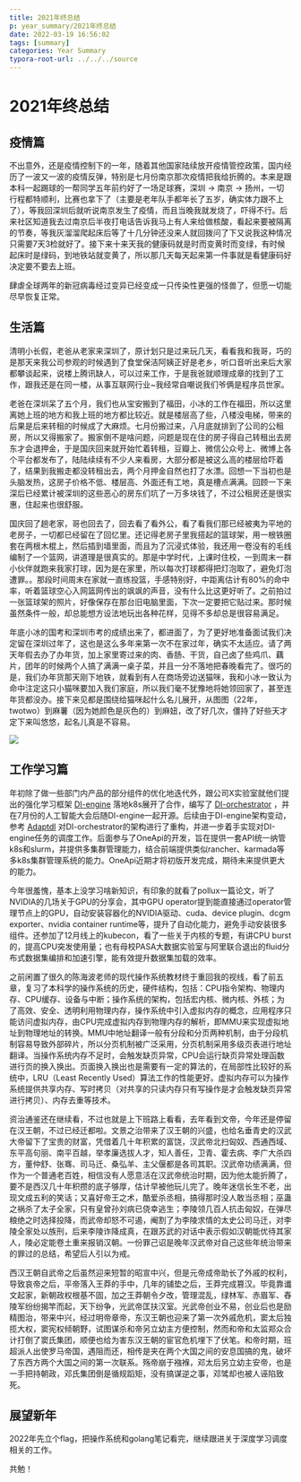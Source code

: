 ```yaml
---
title: 2021年终总结
p: year_summary/2021年终总结
date: 2022-03-19 16:56:02
tags: [summary]
categories: Year Summary
typora-root-url: ../../../source
---
```


# 2021年终总结

## 疫情篇

不出意外，还是疫情控制下的一年，随着其他国家陆续放开疫情管控政策，国内经历了一波又一波的疫情反弹，特别是七月份南京那次疫情把我给折腾的。本来是跟本科一起踢球的一帮同学五年前约好了一场足球赛，深圳 -> 南京 -> 扬州，一切行程都特顺利，比赛也拿下了（主要是老年队手都年长了五岁，确实体力跟不上了），等我回深圳后就听说南京发生了疫情，而且当晚我就发烧了，吓得不行。后来社区知道我去过南京后半夜打电话告诉我马上有人来给做核酸，看起来要被隔离的节奏，等我灰溜溜爬起床后等了十几分钟还没来人就回拨问了下又说我这种情况只需要7天3检就好了。接下来十来天我的健康码就是时而变黄时而变绿，有时候起床时是绿码，到地铁站就变黄了，所以那几天每天起来第一件事就是看健康码好决定要不要去上班。

肆虐全球两年的新冠病毒经过变异已经变成一只传染性更强的怪兽了，但愿一切能尽早恢复正常。

<!--more-->

## 生活篇

清明小长假，老爸从老家来深圳了，原计划只是过来玩几天，看看我和我哥，巧的是那天来我公司参观的时候遇到了食堂保洁阿姨正好是老乡，听口音听出来后大家都攀谈起来，说楼上腾讯缺人，可以过来工作，于是我爸就顺理成章的找到了工作，跟我还是在同一楼，从事互联网行业~我经常自嘲说我们爷俩是程序员世家。

老爸在深圳呆了五个月，我们也从宝安搬到了福田，小冰的工作在福田，所以这里离她上班的地方和我上班的地方都比较近。就是楼层高了些，八楼没电梯，带来的后果是后来转租的时候成了大麻烦。七月份搬过来，八月底就排到了公司的公租房，所以又得搬家了。搬家倒不是啥问题，问题是现在住的房子得自己转租出去房东才会退押金，于是国庆回来就开始忙着转租，豆瓣上、微信公众号上、微博上各个平台都发布了，陆陆续续有不少人来看房，大部分都是被这么高的楼层给吓着了，结果到我搬走都没转租出去，两个月押金自然也打了水漂。回想一下当初也是头脑发热，这房子价格不低、楼层高、外面还有工地，真是槽点满满。回顾一下来深后已经累计被深圳的这些恶心的房东们坑了一万多块钱了，不过公租房还是很实惠，住起来也很舒服。

国庆回了趟老家，哥也回去了，回去看了看外公，看了看我们那已经被夷为平地的老房子，一切都已经留在了回忆里。还记得老房子里我搭起的篮球架，用一根铁圈套在两根木棍上，然后插到墙里面，而且为了沉浸式体验，我还用一卷没有的毛线编制了一个篮网，讲道理是很真实的。那是中学时代，上课时住校，一到周末一群小伙伴就跑来我家打球，因为是在家里，所以每次打球都得把灯泡取了，避免灯泡遭罪。。那段时间周末在家就一直练投篮，手感特别好，中距离估计有80%的命中率，听着篮球空心入网篮网传出的飒飒的声音，没有什么比这更好听了。之前拍过一张篮球架的照片，好像保存在那台旧电脑里面，下次一定要把它贴过来。那时候虽然条件一般，却总能想方设法地玩出各种花样，见得不多却总是很容易满足。

年底小冰的国考和深圳市考的成绩出来了，都进面了，为了更好地准备面试我们决定留在深圳过年了，这也是这么多年来第一次不在家过年，确实不太适应。请了两天年假去办了办年货，加上家里寄过来的肉、香肠、干货，自己卤了些鸡爪、藕片，团年的时候两个人搞了满满一桌子菜，并且一分不落地把春晚看完了。很巧的是，我们办年货那天刚下地铁，就看到有人在商场旁边送猫咪，我和小冰一致认为命中注定这只小猫咪要加入我们家庭，所以我们毫不犹豫地将她领回家了，甚至连年货都没办。接下来见都是围绕给猫咪起什么名儿展开，从图图（22年，twotwo）到麻薯（因为她颜色是灰色的）到麻妞，改了好几次，僵持了好些天才定下来叫悠悠，起名儿真是不容易。

![](/img/year_summary/cat-new.jpeg)



## 工作学习篇

年初除了做一些部门内产品的部分组件的优化地迭代外，跟公司X实验室就他们提出的强化学习框架 [DI-engine](https://github.com/opendilab/DI-engine/) 落地k8s展开了合作，编写了 [DI-orchestrator](https://github.com/opendilab/DI-orchestrator) ，并在7月份的人工智能大会后随DI-engine一起开源。后续由于DI-engine架构变动，参考 [Adaptdl](https://github.com/petuum/adaptdl)  对DI-orchestrator的架构进行了重构，并进一步着手实现对DI-engine任务的调度工作。后面参与了OneApi的开发，旨在提供一套API统一纳管k8s和slurm，并提供多集群管理能力，结合前端提供类似rancher、karmada等多k8s集群管理系统的能力。OneApi近期才将初版开发完成，期待未来提供更大的能力。

今年很羞愧，基本上没学习啥新知识，有印象的就看了pollux一篇论文，听了NVIDIA的几场关于GPU的分享会，其中GPU operator提到能直接通过operator管理节点上的GPU，自动安装容器化的NVIDIA驱动、cuda、device plugin、dcgm exporter、nvidia container runtime等，提升了自动化能力，避免手动安装很多组件。还参加了12月线上的kubecon，看了一些关于内核的专题，有讲CPU burst的，提高CPU突发使用量；也有母校PASA大数据实验室与阿里联合退出的fluid分布式数据集编排和加速引擎，能有效提升数据集加载的效率。

之前闲置了很久的陈海波老师的现代操作系统教材终于重回我的视线，看了前五章，复习了本科学的操作系统的历史，硬件结构，包括：CPU指令架构、物理内存、CPU缓存、设备与中断；操作系统的架构，包括宏内核、微内核、外核；为了高效、安全、透明利用物理内存，操作系统中引入虚拟内存的概念，应用程序只能访问虚拟内存，由CPU完成虚拟内存到物理内存的解析，即MMU来实现虚拟地址到物理地址的转换。MMU中地址翻译一般有分段和分页两种机制，由于分段机制容易导致外部碎片，所以分页机制被广泛采用，分页机制采用多级页表进行地址翻译。当操作系统内存不足时，会触发缺页异常，CPU会运行缺页异常处理函数进行页的换入换出。页面换入换出也是需要有一定的算法的，在局部性比较好的系统中，LRU（Least Recently Used）算法工作的性能更好。虚拟内存可以为操作系统提供共享内存、写时拷贝（对共享的只读内存只有写操作是才会触发缺页异常进行拷贝）、内存去重等技术。

资治通鉴还在继续看，不过也就是上下班路上看看，去年看到文帝，今年还是停留在汉王朝，不过已经迁都啦。文景之治带来了汉王朝的兴盛，也给名垂青史的汉武大帝留下了宝贵的财富，凭借着几十年积累的富饶，汉武帝北扫匈奴、西通西域、东平高句丽、南平百越，举孝廉选拔人才，知人善任，卫青、霍去病、李广大杀四方，董仲舒、张骞、司马迁、桑弘羊、主父偃都是各司其职。汉武帝功绩满满，但作为一个普通老百姓，相信没有人愿意活在汉武帝统治时期，因为他太能折腾了，要不是西汉几十年积攒的底子够厚，估计早被他玩儿完了。晚年迷信长生不老，出现文成五利的笑话；又喜好帝王之术，酷爱杀丞相，搞得那时没人敢当丞相；巫蛊之祸杀了太子全家，只有皇曾孙刘病已侥幸逃生；李陵领几百人抗击匈奴，在弹尽粮绝之时选择投降，而武帝却怒不可遏，阉割了为李陵求情的太史公司马迁，对李陵全家处以族刑，后来李陵诈降成真，在跟苏武的对话中表示假如汉朝能优待其家人，陵必定能卷土重来报销汉朝。一份罪己诏是晚年汉武帝对自己这些年统治带来的罪过的总结，希望后人引以为戒。

西汉王朝自武帝之后虽然迎来短暂的昭宣中兴，但是元帝成帝助长了外戚的权利，导致哀帝之后，平帝落入王莽的手中，几年的铺垫之后，王莽完成篡汉。毕竟靠谶文起家，新朝政权根基不固，加之王莽朝令夕改，管理混乱，绿林军、赤眉军、舂陵军纷纷揭竿而起，天下纷争，光武帝匡扶汉室。光武帝创业不易，创业后也是励精图治，带来中兴，经过明帝章帝，东汉王朝也迎来了第一次外戚危机，窦太后独揽大权，窦宪权倾朝野，试图谋杀和帝另立幼主方便控制，然而和帝和太监郑众合计打倒了窦氏集团，顺便也给为害东汉王朝的宦官危机埋下了伏笔。和帝时期，班超派人出使罗马帝国，遇阻而还，相传是夹在两个大国之间的安息国搞的鬼，破坏了东西方两个大国之间的第一次联系。殇帝崩于襁褓，邓太后另立幼主安帝，也是一手把持朝政，邓氏集团倒是循规蹈矩，没有搞谋逆之事，邓骘却也被人诬陷致死。

## 展望新年

2022年先立个flag，把操作系统和golang笔记看完，继续跟进关于深度学习调度相关的工作。

共勉！
